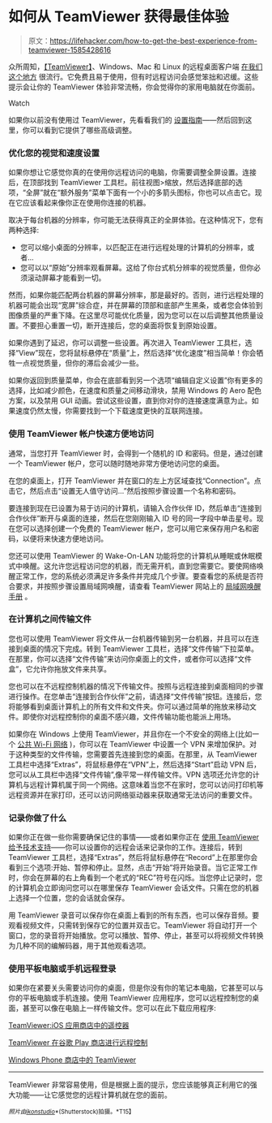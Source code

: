 # 如何从 TeamViewer 获得最佳体验

> 原文：<https://lifehacker.com/how-to-get-the-best-experience-from-teamviewer-1585428616>

众所周知，[【TeamViewer】](http://www.teamviewer.com/en/index.aspx)、Windows、Mac 和 Linux 的远程桌面客户端 [在我们这个地方](https://lifehacker.com/most-popular-remote-desktop-tool-teamviewer-1511020644) 很流行。它免费且易于使用，但有时远程访问会感觉笨拙和迟缓。这些提示会让你的 TeamViewer 体验非常流畅，你会觉得你的家用电脑就在你面前。

Watch

如果你以前没有使用过 TeamViewer，先看看我们的 [设置指南](https://lifehacker.com/use-your-computer-from-anywhere-a-guide-to-remote-cont-5902654)——然后回到这里，你可以看到它提供了哪些高级调整。

### 优化您的视觉和速度设置

如果你想让它感觉你真的在使用你远程访问的电脑，你需要调整全屏设置。连接后，在顶部找到 TeamViewer 工具栏。前往视图>缩放，然后选择底部的选项，“全屏”就在“额外服务”菜单下面有一个小的多箭头图标，你也可以点击它。现在它应该看起来像你正在使用你连接的机器。

取决于每台机器的分辨率，你可能无法获得真正的全屏体验。在这种情况下，您有两种选择:

*   您可以缩小桌面的分辨率，以匹配正在进行远程处理的计算机的分辨率，或者...
*   您可以以“原始”分辨率观看屏幕。这给了你台式机分辨率的视觉质量，但你必须滚动屏幕才能看到一切。

然而，如果你能匹配两台机器的屏幕分辨率，那是最好的。否则，进行远程处理的机器可能会出现“宽屏”综合症，并在屏幕的顶部和底部产生黑条，或者您会体验到图像质量的严重下降。在这里尽可能优化质量，因为您可以在以后调整其他质量设置。不要担心重置一切，断开连接后，您的桌面将恢复到原始设置。

如果你遇到了延迟，你可以调整一些设置。再次进入 TeamViewer 工具栏，选择“View”现在，您将鼠标悬停在“质量”上，然后选择“优化速度”相当简单！你会牺牲一点视觉质量，但你的滞后会减少一些。

如果你返回到质量菜单，你会在底部看到另一个选项“编辑自定义设置”你有更多的选择，比如减少颜色，在速度和质量之间移动滑块，禁用 Windows 的 Aero 配色方案，以及禁用 GUI 动画。尝试这些设置，直到你对你的连接速度满意为止。如果速度仍然太慢，你需要找到一个下载速度更快的互联网连接。

### 使用 TeamViewer 帐户快速方便地访问

通常，当您打开 TeamViewer 时，会得到一个随机的 ID 和密码。但是，通过创建一个 TeamViewer 帐户，您可以随时随地非常方便地访问您的桌面。

在您的桌面上，打开 TeamViewer 并在窗口的左上方区域查找“Connection”。点击它，然后点击“设置无人值守访问…”然后按照步骤设置一个名称和密码。

要连接到现在已设置为易于访问的计算机，请输入合作伙伴 ID，然后单击“连接到合作伙伴”断开与桌面的连接，然后在您刚刚输入 ID 号的同一字段中单击星号。现在您可以选择创建一个免费的 TeamViewer 帐户，您可以用它来保存用户名和密码，以便将来快速方便地访问。

您还可以使用 TeamViewer 的 Wake-On-LAN 功能将您的计算机从睡眠或休眠模式中唤醒。这允许您远程访问您的机器，而无需开机，直到您需要它。要使网络唤醒正常工作，您的系统必须满足许多条件并完成几个步骤。要查看您的系统是否符合要求，并按照步骤设置局域网唤醒，请查看 TeamViewer 网站上的 [局域网唤醒手册](http://www.teamviewer.com/en/res/pdf/TeamViewer-Manual-Wake-on-LAN-en.pdf) 。

### 在计算机之间传输文件

您也可以使用 TeamViewer 将文件从一台机器传输到另一台机器，并且可以在连接到桌面的情况下完成。转到 TeamViewer 工具栏，选择“文件传输”下拉菜单。在那里，你可以选择“文件传输”来访问你桌面上的文件，或者你可以选择“文件盒”，它允许你拖放文件来共享。

您也可以在不远程控制机器的情况下传输文件。按照与远程连接到桌面相同的步骤进行操作。在您单击“连接到合作伙伴”之前，请选择“文件传输”按钮。连接后，您将能够看到桌面计算机上的所有文件和文件夹。你可以通过简单的拖放来移动文件。即使你对远程控制你的桌面不感兴趣，文件传输功能也能派上用场。

如果你在 Windows 上使用 TeamViewer，并且你在一个不安全的网络上(比如一个 [公共 Wi-Fi 网络](https://lifehacker.com/how-to-stay-safe-on-public-wi-fi-networks-5576927) )，你可以在 TeamViewer 中设置一个 VPN 来增加保护。对于这种类型的文件传输，您需要首先连接到您的桌面。在那里，从 TeamViewer 工具栏中选择“Extras”，将鼠标悬停在“VPN”上，然后选择“Start”启动 VPN 后，您可以从工具栏中选择“文件传输”,像平常一样传输文件。VPN 选项还允许您的计算机与远程计算机属于同一个网络。这意味着当您不在家时，您可以访问打印机等远程资源并在家打印，还可以访问网络驱动器来获取通常无法访问的重要文件。

### 记录你做了什么

如果你正在做一些你需要确保记住的事情——或者如果你正在 [使用 TeamViewer 给予技术支持](https://lifehacker.com/how-can-i-support-my-tech-challenged-loved-ones-without-5884612)——你可以设置你的远程会话来记录你的工作。连接后，转到 TeamViewer 工具栏，选择“Extras”，然后将鼠标悬停在“Record”上在那里你会看到三个选项:开始、暂停和停止。显然，点击“开始”将开始录音。当它正常工作时，你会在屏幕的右上角看到一个老式的“REC”符号在闪烁。当您停止记录时，您的计算机会立即询问您可以在哪里保存 TeamViewer 会话文件。只需在您的机器上选择一个位置，您的会话就会保存。

用 TeamViewer 录音可以保存你在桌面上看到的所有东西，也可以保存音频。要观看视频文件，只需转到保存它的位置并双击它。TeamViewer 将自动打开一个窗口，您的录音将开始播放。您可以播放、暂停、停止，甚至可以将视频文件转换为几种不同的编解码器，用于其他观看选项。

### 使用平板电脑或手机远程登录

如果你在紧要关头需要访问你的桌面，但是你没有你的笔记本电脑，它甚至可以与你的平板电脑或手机连接。使用 TeamViewer 应用程序，您可以远程控制您的桌面，甚至可以像在电脑上一样传输文件。您可以在此下载应用程序:

[TeamViewer:iOS 应用商店中的遥控器](https://itunes.apple.com/us/app/teamviewer-remote-control/id692035811?mt=8)

[TeamViewer 在谷歌 Play 商店进行远程控制](https://play.google.com/store/apps/details?id=com.teamviewer.teamviewer.market.mobile)

[Windows Phone 商店中的 TeamViewer](http://www.windowsphone.com/en-us/store/app/teamviewer/afadc741-961a-4677-b490-c1777bdfe9e5)

* * *

TeamViewer 非常容易使用，但是根据上面的提示，您应该能够真正利用它的强大功能——让它感觉您的远程计算机就在您的面前。

<small>*照片由*</small>[<small>*ikonstudio*</small>](http://www.shutterstock.com/pic.mhtml?id=173595158&src=id)<small>*(Shutterstock)拍摄。*T15】</small>